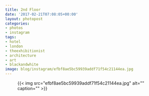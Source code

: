 ```yaml
---
title: 2nd Floor
date: '2017-02-21T07:08:05+00:00'
layout: photopost
categories:
- photos
- instagram
tags:
- hotel
- london
- theexhibitionist
- architecture
- art
- blackandwhite
image: blog/instagram/efbf8ae5bc59939addf71f54c21144ea.jpg
---
```


<figure class="photo photo--square">
  {{< img src="efbf8ae5bc59939addf71f54c21144ea.jpg" alt="" caption="" >}}

</figure>



